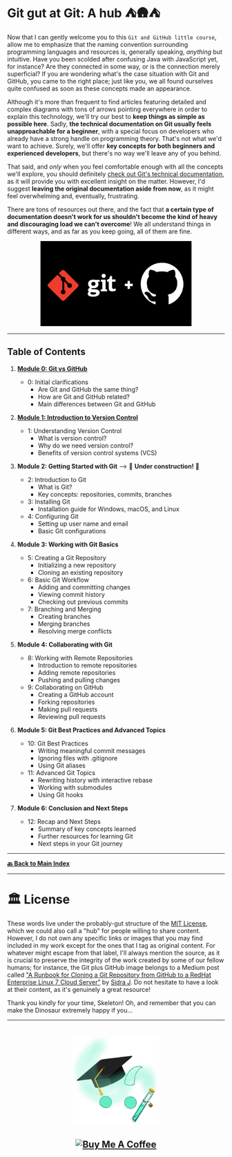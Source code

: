 # Git gut at Git: A hub ⛺🛖⛺

Now that I can gently welcome you to this `Git and GitHub little course`, allow me to emphasize that the naming convention surrounding programming languages and resources is, generally speaking, _anything_ but intuitive. Have you been scolded after confusing Java with JavaScript yet, for instance? Are they connected in some way, or is the connection merely superficial? If you are wondering what's the case situation with Git and GitHub, you came to the right place; just like you, we all found ourselves quite confused as soon as these concepts made an appearance.

Although it's more than frequent to find articles featuring detailed and complex diagrams with tons of arrows pointing everywhere in order to explain this technology, we'll try our best to **keep things as simple as possible here**. Sadly, **the technical documentation on Git usually feels unapproachable for a beginner**, with a special focus on developers who already have a strong handle on programming theory. That's not what we'd want to achieve. Surely, we'll offer **key concepts for both beginners and experienced developers**, but there's no way we'll leave any of you behind.

That said, and _only_ when you feel comfortable enough with all the concepts we'll explore, you should definitely [check out Git's technical documentation](https://git-scm.com/book/en/v2), as it will provide you with excellent insight on the matter. However, I'd suggest **leaving the original documentation aside from now**, as it might feel overwhelming and, eventually, frustrating.

There are tons of resources out there, and the fact that **a certain type of documentation doesn't work for us shouldn't become the kind of heavy and discouraging load we can't overcome**! We all understand things in different ways, and as far as you keep going, all of them are fine.


<p align="center">
  <img src="../images/git-github.png" width="350px" alt="A visual asset putting together Git and GitHub's logos, respectively.">
</p>

---

Table of Contents
-----------------

1. **[Module 0: Git vs GitHub](./Introduction/Module-0-git-vs-github.md)**
   - 0: Initial clarifications
     - Are Git and GitHub the same thing?
     - How are Git and GitHub related?
     - Main differences between Git and GitHub

2. **[Module 1: Introduction to Version Control](./Introduction/Module-1-introduction-version-control.md)**
   - 1: Understanding Version Control
     - What is version control?
     - Why do we need version control?
     - Benefits of version control systems (VCS)

3. **Module 2: Getting Started with Git** --> 🚧 **Under construction!** 🚧
   - 2: Introduction to Git
     - What is Git?
     - Key concepts: repositories, commits, branches
   - 3: Installing Git
     - Installation guide for Windows, macOS, and Linux
   - 4: Configuring Git
     - Setting up user name and email
     - Basic Git configurations

4. **Module 3: Working with Git Basics**
   - 5: Creating a Git Repository
     - Initializing a new repository
     - Cloning an existing repository
   - 6: Basic Git Workflow
     - Adding and committing changes
     - Viewing commit history
     - Checking out previous commits
   - 7: Branching and Merging
     - Creating branches
     - Merging branches
     - Resolving merge conflicts

5. **Module 4: Collaborating with Git**
   - 8: Working with Remote Repositories
     - Introduction to remote repositories
     - Adding remote repositories
     - Pushing and pulling changes
   - 9: Collaborating on GitHub
     - Creating a GitHub account
     - Forking repositories
     - Making pull requests
     - Reviewing pull requests

6. **Module 5: Git Best Practices and Advanced Topics**
   - 10: Git Best Practices
     - Writing meaningful commit messages
     - Ignoring files with .gitignore
     - Using Git aliases
   - 11: Advanced Git Topics
     - Rewriting history with interactive rebase
     - Working with submodules
     - Using Git hooks

7. **Module 6: Conclusion and Next Steps**
   - 12: Recap and Next Steps
     - Summary of key concepts learned
     - Further resources for learning Git
     - Next steps in your Git journey

---

**[🔙 Back to Main Index](../../README.md)**

---

# 🏛 License

These words live under the probably-gut structure of the [MIT License](LICENSE.txt), which we could also call a "hub" for people willing to share content. However, I do not own any specific links or images that you may find included in my work except for the ones that I tag as original content. For whatever might escape from that label, I'll always mention the source, as it is crucial to preserve the integrity of the work created by some of our fellow humans; for instance, the Git plus GitHub image belongs to a Medium post called ["A Runbook for Cloning a Git Repository from GitHub to a RedHat Enterprise Linux 7 Cloud Server"](https://medium.com/@sidras-cloudy-world/cloning-a-git-repository-from-github-to-a-cloud-redhat-enterprise-linux-7-server-267ae8bde9af) by [Sidra J](https://medium.com/@sidras-cloudy-world). Do not hesitate to have a look at their content, as it's genuinely a great resource!

Thank you kindly for your time, Skeleton! Oh, and remember that you can make the Dinosaur extremely happy if you...
<br />

---

<h1 align="center">
  <a href="https://karamazfolio.xyz/"><img src="/images/karaMagister.png" width="200" height="200" alt="Original KaraMagister logo asset.">
</h1>
<h2 align="center">
  <a href="https://www.buymeacoffee.com/JuditKaramazov" target="_blank"><img src="https://cdn.buymeacoffee.com/buttons/v2/default-yellow.png" alt="Buy Me A Coffee" style="height: 60px !important;width: 207px !important;" ></a>
</h2> 
